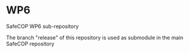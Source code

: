 # WP6
SafeCOP WP6 sub-repository

The branch "release" of this repository is used as submodule in the main SafeCOP repository
